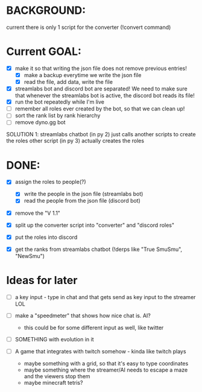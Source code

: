# BACKGROUND:
current there is only 1 script for the converter (!convert command)

# Current GOAL:
- [x] make it so that writing the json file does not remove previous entries!
  - [x] make a backup everytime we write the json file
  - [x] read the file, add data, write the file
- [x] streamlabs bot and discord bot are separated! We need to make sure that whenever the streamlabs bot is active, the discord bot reads its file!
- [x] run the bot repeatedly while I'm live
- [ ] remember all roles ever created by the bot, so that we can clean up!
- [ ] sort the rank list by rank hierarchy
- [ ] remove dyno.gg bot

SOLUTION 1:
 streamlabs chatbot (in py 2) just calls another scripts to create the roles
 other script (in py 3) actually creates the roles


# DONE:
- [x] assign the roles to people(?)
  - [x] write the people in the json file (streamlabs bot)
  - [x] read the people from the json file (discord bot)
- [X] remove the "V 1.1"
- [X] split up the converter script into "converter" and "discord roles"
- [X] put the roles into discord
- [X] get the ranks from streamlabs chatbot (!derps like "True SmuSmu", "NewSmu")


# Ideas for later
- [ ] a key input - type in chat and that gets send as key input to the streamer LOL
- [ ] make a "speedmeter" that shows how nice chat is. AI?
  - this could be for some different input as well, like twitter

- [ ] SOMETHING with evolution in it

- [ ] A game that integrates with twitch somehow - kinda like twitch plays
    * maybe something with a grid, so that it's easy to type coordinates
    * maybe something where the streamer/AI needs to escape a maze and the viewers stop them
    * maybe minecraft tetris?
